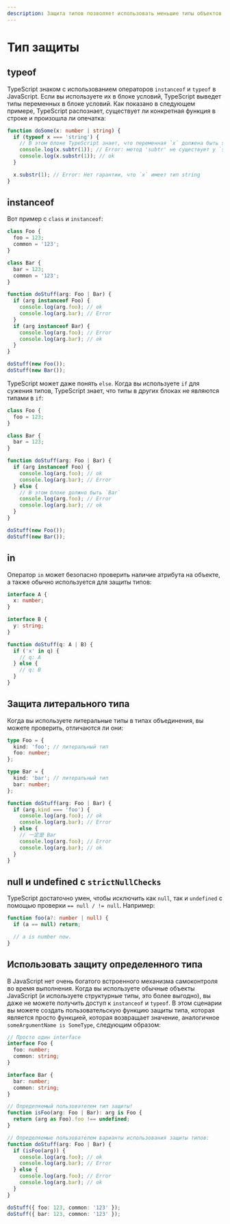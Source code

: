 ```yaml
---
description: Защита типов позволяет использовать меньшие типы объектов.
---
```


# Тип защиты

## typeof

TypeScript знаком с использованием операторов `instanceof` и `typeof` в JavaScript. Если вы используете их в блоке условий, TypeScript выведет типы переменных в блоке условий. Как показано в следующем примере, TypeScript распознает, существует ли конкретная функция в строке и произошла ли опечатка:

```typescript
function doSome(x: number | string) {
  if (typeof x === 'string') {
    // В этом блоке TypeScript знает, что переменная `x` должена быть string
    console.log(x.subtr(1)); // Error: метод 'subtr' не существует у `string`
    console.log(x.substr(1)); // ok
  }

  x.substr(1); // Error: Нет гарантии, что `x` имеет тип string
}
```

## instanceof

Вот пример c `class` и `instanceof`:

```typescript
class Foo {
  foo = 123;
  common = '123';
}

class Bar {
  bar = 123;
  common = '123';
}

function doStuff(arg: Foo | Bar) {
  if (arg instanceof Foo) {
    console.log(arg.foo); // ok
    console.log(arg.bar); // Error
  }
  if (arg instanceof Bar) {
    console.log(arg.foo); // Error
    console.log(arg.bar); // ok
  }
}

doStuff(new Foo());
doStuff(new Bar());
```

TypeScript может даже понять `else`. Когда вы используете `if` для сужения типов, TypeScript знает, что типы в других блоках не являются типами в `if`:

```typescript
class Foo {
  foo = 123;
}

class Bar {
  bar = 123;
}

function doStuff(arg: Foo | Bar) {
  if (arg instanceof Foo) {
    console.log(arg.foo); // ok
    console.log(arg.bar); // Error
  } else {
    // В этом блоке должно быть `Bar`
    console.log(arg.foo); // Error
    console.log(arg.bar); // ok
  }
}

doStuff(new Foo());
doStuff(new Bar());
```

## in

Оператор `in` может безопасно проверить наличие атрибута на объекте, а также обычно используется для защиты типов:

```typescript
interface A {
  x: number;
}

interface B {
  y: string;
}

function doStuff(q: A | B) {
  if ('x' in q) {
    // q: A
  } else {
    // q: B
  }
}
```

## Защита литерального типа

Когда вы используете литеральные типы в типах объединения, вы можете проверить, отличаются ли они:

```typescript
type Foo = {
  kind: 'foo'; // литеральный тип
  foo: number;
};

type Bar = {
  kind: 'bar'; // литеральный тип
  bar: number;
};

function doStuff(arg: Foo | Bar) {
  if (arg.kind === 'foo') {
    console.log(arg.foo); // ok
    console.log(arg.bar); // Error
  } else {
    // 一定是 Bar
    console.log(arg.foo); // Error
    console.log(arg.bar); // ok
  }
}
```

## null и undefined с `strictNullChecks`

TypeScript достаточно умен, чтобы исключить как `null`, так и `undefined` с помощью проверки `== null / != null`. Например:

```typescript
function foo(a?: number | null) {
  if (a == null) return;

  // a is number now.
}
```

## Использовать защиту определенного типа

В JavaScript нет очень богатого встроенного механизма самоконтроля во время выполнения. Когда вы используете обычные объекты JavaScript \(и используете структурные типы, это более выгодно\), вы даже не можете получить доступ к `instanceof` и `typeof`. В этом сценарии вы можете создать пользовательскую функцию защиты типа, которая является просто функцией, которая возвращает значение, аналогичное `someArgumentName is SomeType`, следующим образом:

```typescript
// Просто один interface
interface Foo {
  foo: number;
  common: string;
}

interface Bar {
  bar: number;
  common: string;
}

// Определяемый пользователем тип защиты!
function isFoo(arg: Foo | Bar): arg is Foo {
  return (arg as Foo).foo !== undefined;
}

// Определяемые пользователем варианты использования защиты типов:
function doStuff(arg: Foo | Bar) {
  if (isFoo(arg)) {
    console.log(arg.foo); // ok
    console.log(arg.bar); // Error
  } else {
    console.log(arg.foo); // Error
    console.log(arg.bar); // ok
  }
}

doStuff({ foo: 123, common: '123' });
doStuff({ bar: 123, common: '123' });
```

